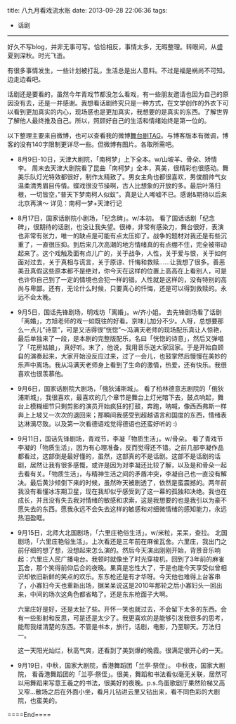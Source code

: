 title: 八九月看戏流水账
date: 2013-09-28 22:06:36
tags:
- 话剧
---

好久不写blog，并非无事可写。恰恰相反，事情太多，无暇整理。转眼间，从盛夏到深秋。时光飞逝。

有很多事情发生，一些计划被打乱，生活总是出人意料。不过是福是祸尚不可知。边走边看吧。

话剧还是要看的，虽然今年青戏节都没怎么看戏，有一些朋友邀请也因为自己的原因没有去，还是一并感谢。我想看话剧终究只是一种方式，在文学创作的外衣下可以看到更加真实的内心，现场感也是更加真实，我想要的是真实的东西。了解世界了解他人最终推及自己。所以，照顾好自己的生活和情绪始终是第一位的。

以下整理主要来自微博，也可以查看我的微博[舞台剧TAG](http://weibo.com/1508913647/profile?is_tag=1&tag_name=%E8%88%9E%E5%8F%B0%E5%89%A7#_0)。与博客版本有微调，博客的没有140字限制更详尽一些。但微博有图片。各取所需吧。

<!-- more -->

- 8月9日-10日，天津大剧院，「南柯梦」上下全本。w/山坡羊、骨朵、矫情李。
周末去天津大剧院看了昆曲「南柯梦」全本，真美，很精彩也很感动。舞美乐队灯光特效都很好，制作太精致了。男女主角也都很喜欢，男俊朗帅气女温柔清秀眉目传情。蝶戏很没节操啊，古人比想象的开放的多。最后叶落归根，一切皆空，”普天下梦南柯人似蚁”。真是让人唏嘘不已。感谢&期待以后来北京再演～
详见：南柯一梦+天津行记

- 8月17日，国家话剧院小剧场，「纪念碑」。w/本初。
看了国话话剧「纪念碑」，很期待的话剧，也没让我失望。很棒，非常有感染力，舞台很好，表演也非常有张力，唯一的缺点是可能有点太压抑了。战争的题材对我还是有些沉重了，一直很压抑。到后来几次高潮的地方情绪真的有点绷不住，完全被带动起来了。这个戏触及面有点儿广的，关于战争，人性，关于爱与恨，关于如何面对过去，关于真相与谎言，关于原谅、忏悔和救赎……让我想了很多。善恶美丑真假这些原本都不是绝对，你今天在这样的位置上高高在上看别人，可是也许你自己到了一定的情境也会犯一样的错。人性就是这样的，没有特别的高尚与卑鄙。还有，无论什么时候，只要真心的忏悔，还是可以得到救赎的。永远不会太晚。

- 9月5日，国话先锋剧场，明戏坊「离婚」。w/齐小姐。
去先锋剧场看了话剧「离婚」，方旭老师的戏一如既往的好看。京味儿加分不少。人呀，总想要那么一点儿”诗意”，可是又活得很”恍惚”～冯满天老师的现场配乐真让人惊艳，最后单独来了一段，是本剧的完整版配乐，名曰「恍惚的诗意」，然后又弹唱了「花房姑娘」，真好听。末了，他说，我用音乐送大家回家。于是开始自顾自的演奏起来，大家开始没反应过来，过了一会儿，也鼓掌然后慢慢在美妙的乐声中离场。我从冯满天老师身上看到了生命的激情，热爱，还有快乐。我很喜欢也很羡慕他。

- 9月6日，国家话剧院大剧场，「俄狄浦斯城」。
看了柏林德意志剧院的「俄狄浦斯城」，我很喜欢，最喜欢的几个章节是舞台上灯光暗下去，鼓点响起，舞台上模糊细节只剩剪影的演员开始疯狂的打鼓，奔跑，呐喊，像西西弗斯一样奔上上坡又一次次的退回来；那瞬间我感受到超越语言和国度的东西，情绪表达淋漓尽致。以及第一次看德语戏觉得德语也还蛮好听的 :)

- 9月11日，国话先锋剧场，青戏节，李凝「物质生活」。w/骨朵。
看了青戏节李凝的「物质生活」，因为有心理准备，反而觉得还不错。之前几部李凝作品都看过，这部倒是最好懂的，虽然，这部真的不是话剧。这部不是话剧的话剧，居然让我有很多感慨，或许是因为对李凝还比较了解，以及是和骨朵一起去看有关。「物质生活」，与精神生活之间的矛盾冲突，李凝自己也一直没有解决。最后黄沙倾倒下来的时候，虽然昨天被剧透了，依然是蛮震撼的。两年前我没有看懂冰冻期卫星，现在我却似乎感受到了这一幕的孤独和决绝。我也在成长，并且没有失去我对情绪的敏感和求索，这是我想要的也是我引以为豪不愿失去的东西。愿我永远不会失去这样的敏感和对细微情绪的感知能力，永远热泪盈眶。

- 9月15日，北师大北国剧场，「六里庄艳俗生活」。w/米粒，呆呆，查拉。
  北国剧场，「六里庄艳俗生活」。上次看还是三年前在麻雀瓦舍。六里庄，我出门之前仔细的想了想，没想起来怎么演的。然后今天演出刚刚开始，背景音乐响起：六里庄人民广播电台。我顿时就像坐了时光穿梭机，回到了3年前的麻雀瓦舍，那个笑得前仰后合的夜晚。果真是忘性大了，于是也能今天享受似曾相识却依旧新鲜的笑点的欢乐。东东枪还是有才华呀。今天他也难得上台客串了，小寡妇今天也重新出场，据呆呆说这是2010年那轮之后小寡妇头一回出来，中间的场次这角色都省略了。还是东东枪面子大啊。

  六里庄好是好，还是太扯了些。开怀一笑也就过去，不会留下太多的东西。会有一些影射和反思，可是还是太少了。我更喜欢的是能够引发我很多的思考，能帮我缕清楚的东西。不管是书本，旅行，话剧，电影，乃至聊天。万法归一。

  这一天阳光灿烂，秋高气爽，还看到了美到爆的晚霞。很满足很开心的一天。

- 9月19日，中秋，国家大剧院，香港舞蹈团「兰亭·祭侄」。
中秋夜，国家大剧院， 看香港舞蹈团的「兰亭·祭侄」。很美，舞蹈和书法看似毫无关联，居然可以用舞蹈来写意王羲之的书法，很美好的夜晚。p.s.鸟蛋歌剧厅果然阶梯又高又窄…散场之后在外面小坐，看月儿钻进云里又钻出来，看不同色彩的大剧院，也蛮美的。

====End====

